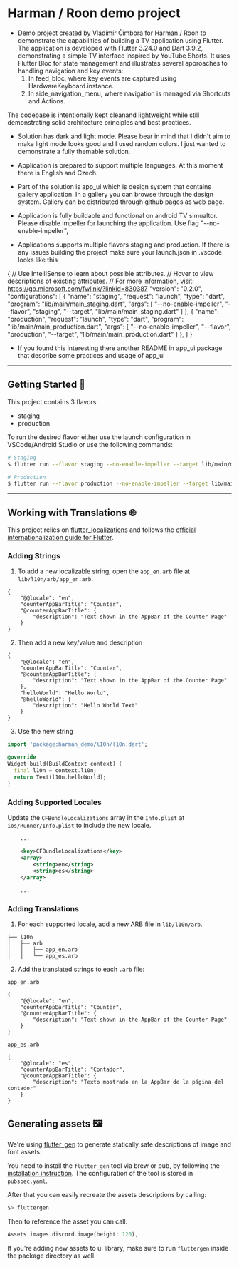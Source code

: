 # Harman / Roon demo project

- Demo project created by Vladimír Čimbora for Harman / Roon to demonstrate the capabilities of building a TV application using Flutter. 
  The application is developed with Flutter 3.24.0 and Dart 3.9.2, demonstrating a simple TV interface inspired by YouTube Shorts. It uses Flutter Bloc for state management and illustrates several approaches to handling navigation and key events:
    1.	In feed_bloc, where key events are captured using HardwareKeyboard.instance.
    2.	In side_navigation_menu, where navigation is managed via Shortcuts and Actions.

 The codebase is intentionally kept cleanand lightweight while still demonstrating solid architecture principles and best practices.

- Solution has dark and light mode. Please bear in mind that I didn't aim to make light mode looks good and I used random colors. I just wanted to demonstrate a fully themable solution.

- Application is prepared to support multiple languages. At this moment there is English and Czech.

- Part of the solution is app_ui which is design system that contains gallery application. In a gallery you can browse through the design system. Gallery can be distributed through github pages as web page.

- Application is fully buildable and functional on android TV simualtor. Please disable impeller for launching the application.
  Use flag  "--no-enable-impeller",

- Applications supports multiple flavors staging and production.
If there is any issues building the project make sure your launch.json in .vscode looks like this

{
    // Use IntelliSense to learn about possible attributes.
    // Hover to view descriptions of existing attributes.
    // For more information, visit: https://go.microsoft.com/fwlink/?linkid=830387
    "version": "0.2.0",
    "configurations": [
        {
            "name": "staging",
            "request": "launch",
            "type": "dart",
            "program": "lib/main/main_staging.dart",
            "args": [
                "--no-enable-impeller",
                "--flavor",
                "staging",
                "--target",
                "lib/main/main_staging.dart"
            ]
        },
        {
            "name": "production",
            "request": "launch",
            "type": "dart",
            "program": "lib/main/main_production.dart",
            "args": [
                "--no-enable-impeller",
                "--flavor",
                "production",
                "--target",
                "lib/main/main_production.dart"
            ]
        },
    ]
}

- If you found this interesting there another README in app_ui package that describe some practices and usage of app_ui

---

## Getting Started 🚀

This project contains 3 flavors:

- staging
- production

To run the desired flavor either use the launch configuration in VSCode/Android Studio or use the following commands:

```sh
# Staging
$ flutter run --flavor staging --no-enable-impeller --target lib/main/main_staging.dart

# Production
$ flutter run --flavor production --no-enable-impeller --target lib/main/main_production.dart
```

---


## Working with Translations 🌐

This project relies on [flutter_localizations](https://api.flutter.dev/flutter/flutter_localizations/flutter_localizations-library.html) and follows the [official internationalization guide for Flutter](https://flutter.dev/docs/development/accessibility-and-localization/internationalization).

### Adding Strings

1. To add a new localizable string, open the `app_en.arb` file at `lib/l10n/arb/app_en.arb`.

```arb
{
    "@@locale": "en",
    "counterAppBarTitle": "Counter",
    "@counterAppBarTitle": {
        "description": "Text shown in the AppBar of the Counter Page"
    }
}
```

2. Then add a new key/value and description

```arb
{
    "@@locale": "en",
    "counterAppBarTitle": "Counter",
    "@counterAppBarTitle": {
        "description": "Text shown in the AppBar of the Counter Page"
    },
    "helloWorld": "Hello World",
    "@helloWorld": {
        "description": "Hello World Text"
    }
}
```

3. Use the new string

```dart
import 'package:harman_demo/l10n/l10n.dart';

@override
Widget build(BuildContext context) {
  final l10n = context.l10n;
  return Text(l10n.helloWorld);
}
```

### Adding Supported Locales

Update the `CFBundleLocalizations` array in the `Info.plist` at `ios/Runner/Info.plist` to include the new locale.

```xml
    ...

    <key>CFBundleLocalizations</key>
	<array>
		<string>en</string>
		<string>es</string>
	</array>

    ...
```

### Adding Translations

1. For each supported locale, add a new ARB file in `lib/l10n/arb`.

```
├── l10n
│   ├── arb
│   │   ├── app_en.arb
│   │   └── app_es.arb
```

2. Add the translated strings to each `.arb` file:

`app_en.arb`

```arb
{
    "@@locale": "en",
    "counterAppBarTitle": "Counter",
    "@counterAppBarTitle": {
        "description": "Text shown in the AppBar of the Counter Page"
    }
}
```

`app_es.arb`

```arb
{
    "@@locale": "es",
    "counterAppBarTitle": "Contador",
    "@counterAppBarTitle": {
        "description": "Texto mostrado en la AppBar de la página del contador"
    }
}
```

## Generating assets 🖼️

We're using [flutter_gen](https://pub.dev/packages/flutter_gen) to generate statically safe descriptions of image and font assets.

You need to install the `flutter_gen` tool via brew or pub, by following the [installation instruction](https://pub.dev/packages/flutter_gen/install). The configuration of the tool is stored in `pubspec.yaml`.

After that you can easily recreate the assets descriptions by calling:

```bash
$> fluttergen
```

Then to reference the asset you can call:

```dart
Assets.images.discord.image(height: 120),
```

If you're adding new assets to ui library, make sure to run `fluttergen` inside the package directory as well.


